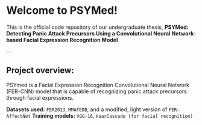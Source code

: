 # Welcome to PSYMed!
This is the official code repository of our undergraduate thesis, **PSYMed: Detecting Panic Attack Precursors Using a Convolutional Neural Network-based Facial Expression Recognition Model**

--

## Project overview:
PSYmed is a Facial Expression Recognition Convolutional Neural Network (FER-CNN) model that is capable of recognizing panic attack precursors through facial expressions. 

**Datasets used:** `FER2013`, `MMAFEDB`, and a modified, light version of `FER-AffectNet`
**Training models:** `VGG-16`, `HaarCascade (for facial recognition)`

